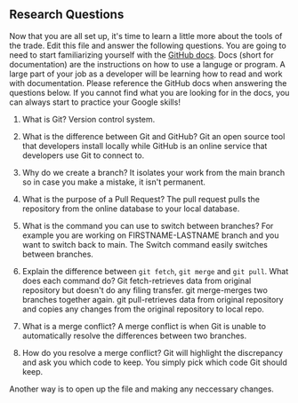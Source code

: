 ## Research Questions 

Now that you are all set up, it's time to learn a little more about the tools of the trade. Edit this file and answer the following questions. You are going to need to start familiarizing yourself with the [GitHub docs](https://docs.github.com/en). Docs (short for documentation) are the instructions on how to use a languge or program. A large part of your job as a developer will be learning how to read and work with documentation. Please reference the GitHub docs when answering the questions below. If you cannot find what you are looking for in the docs, you can always start to practice your Google skills!

1. What is Git?
Version control system.

2. What is the difference between Git and GitHub?
Git an open source tool that developers install locally while GitHub is an online service that developers use Git to connect to.

3. Why do we create a branch? 
It isolates your work from the main branch so in case you make a mistake, it isn't permanent.

4. What is the purpose of a Pull Request?
The pull request pulls the repository from the online database to your local database.

5. What is the command you can use to switch between branches? For example you are working on FIRSTNAME-LASTNAME branch and you want to switch back to main.
The Switch command easily switches between branches.

6. Explain the difference between `git fetch`, `git merge` and `git pull`. What does each command do?
Git fetch-retrieves data from original repository but doesn't do any filing transfer.
git merge-merges two branches together again.
git pull-retrieves data from original repository and copies any changes from the original repository to local repo.

7. What is a merge conflict?
A merge conflict is when Git is unable to automatically resolve the differences between two branches.

8. How do you resolve a merge conflict?
Git will highlight the discrepancy and ask you which code to keep. You simply pick which code Git should keep.

Another way is to open up the file and making any neccessary changes.
